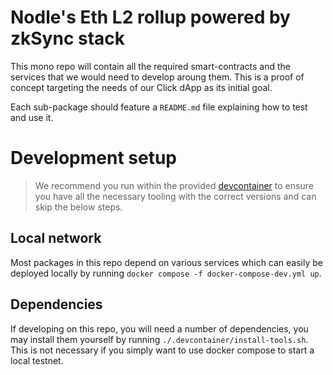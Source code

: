 # Nodle's Eth L2 rollup powered by zkSync stack
This mono repo will contain all the required smart-contracts and the services that we would need to develop aroung them. This is a proof of concept targeting the needs of our Click dApp as its initial goal.

Each sub-package should feature a `README.md` file explaining how to test and use it.

# Development setup
> We recommend you run within the provided [devcontainer](https://code.visualstudio.com/remote/advancedcontainers/overview) to ensure you have all the necessary tooling with the correct versions and can skip the below steps.

## Local network
Most packages in this repo depend on various services which can easily be deployed locally by running `docker compose -f docker-compose-dev.yml up`.

## Dependencies
If developing on this repo, you will need a number of dependencies, you may install them yourself by running `./.devcontainer/install-tools.sh`. This is not necessary if you simply want to use docker compose to start a local testnet.
